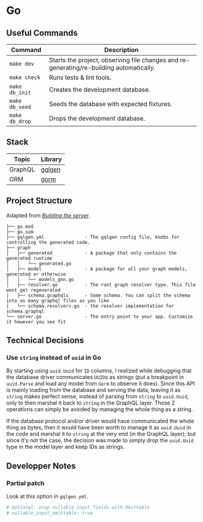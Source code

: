 # Go

## Useful Commands

| Command        | Description                                                                             |
| -------------- | --------------------------------------------------------------------------------------- |
| `make dev`     | Starts the project, observing file changes and re-generating/re-building automatically. |
| `make check`   | Runs tests & lint tools.                                                                |
| `make db_init` | Creates the development database.                                                       |
| `make db_seed` | Seeds the database with expected fixtures.                                              |
| `make db_drop` | Drops the development database.                                                         |

## Stack

| Topic   | Library                                       |
| ------- | --------------------------------------------- |
| GraphQL | [gqlgen](https://gqlgen.com/getting-started/) |
| ORM     | [gorm](https://gorm.io/docs/)                 |

## Project Structure

Adapted from _[Building the server](https://gqlgen.com/getting-started/#building-the-server)_.

```
├── go.mod
├── go.sum
├── gqlgen.yml               - The gqlgen config file, knobs for controlling the generated code.
├── graph
│   ├── generated            - A package that only contains the generated runtime
│   │   └── generated.go
│   ├── model                - A package for all your graph models, generated or otherwise
│   │   └── models_gen.go
│   ├── resolver.go          - The root graph resolver type. This file wont get regenerated
│   ├── schema.graphqls      - Some schema. You can split the schema into as many graphql files as you like
│   └── schema.resolvers.go  - the resolver implementation for schema.graphql
└── server.go                - The entry point to your app. Customize it however you see fit
```

## Technical Decisions

### Use `string` instead of `uuid` in Go

By starting using `uuid.Uuid` for `ID` columns, I realized while debugging that the database driver communicates `UUID`s as strings (put a breakpoint in `uuid.Parse` and load any model from `Gorm` to observe it does). Since this API is mainly loading from the database and serving the data, leaving it as `string` makes perfect sense, instead of parsing from `string` to `uuid.Uuid`, only to then marshal it back to `string` in the GraphQL layer. Those 2 operations can simply be avoided by managing the whole thing as a string.

If the database protocol and/or driver would have communicated the whole thing as bytes, then it would have been worth to manage it as `uuid.Uuid` in the code and marshal it to `string` at the very end (in the GraphQL layer); but since it's not the case, the decision was made to simply drop the `uuid.Uuid` type in the model layer and keep IDs as strings.

## Developper Notes

### Partial patch

Look at this option in `gqlgen.yml`.

```yaml
# Optional: wrap nullable input fields with Omittable
# nullable_input_omittable: true
```
